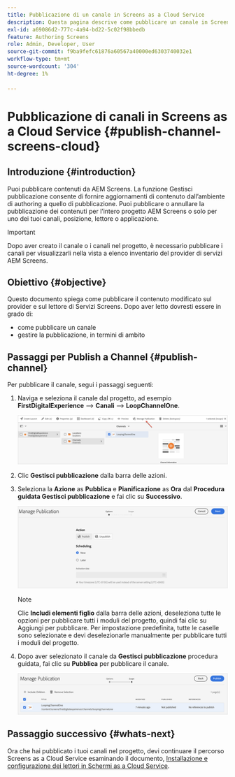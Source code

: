 ```yaml
---
title: Pubblicazione di un canale in Screens as a Cloud Service
description: Questa pagina descrive come pubblicare un canale in Screens as a Cloud Service.
exl-id: a69086d2-777c-4a94-bd22-5c02f98bbedb
feature: Authoring Screens
role: Admin, Developer, User
source-git-commit: f9ba9fefc61876a60567a40000ed6303740032e1
workflow-type: tm+mt
source-wordcount: '304'
ht-degree: 1%

---
```


# Pubblicazione di canali in Screens as a Cloud Service {#publish-channel-screens-cloud}

## Introduzione {#introduction}

Puoi pubblicare contenuti da AEM Screens. La funzione Gestisci pubblicazione consente di fornire aggiornamenti di contenuto dall’ambiente di authoring a quello di pubblicazione. Puoi pubblicare o annullare la pubblicazione dei contenuti per l’intero progetto AEM Screens o solo per uno dei tuoi canali, posizione, lettore o applicazione.

>[!IMPORTANT]
>Dopo aver creato il canale o i canali nel progetto, è necessario pubblicare i canali per visualizzarli nella vista a elenco inventario del provider di servizi AEM Screens.

## Obiettivo {#objective}

Questo documento spiega come pubblicare il contenuto modificato sul provider e sul lettore di Servizi Screens. Dopo aver letto dovresti essere in grado di:

* come pubblicare un canale
* gestire la pubblicazione, in termini di ambito

## Passaggi per Publish a Channel {#publish-channel}

Per pubblicare il canale, segui i passaggi seguenti:

1. Naviga e seleziona il canale dal progetto, ad esempio **FirstDigitalExperience** —> **Canali** —> **LoopChannelOne**.

   ![Seleziona canale](/help/screens-cloud/assets/create-content/managepub-1.png)

1. Clic **Gestisci pubblicazione** dalla barra delle azioni.

1. Seleziona la **Azione** as **Pubblica** e **Pianificazione** as **Ora** dal **Procedura guidata Gestisci pubblicazione** e fai clic su **Successivo**.

   ![Seleziona azione Publish](/help/screens-cloud/assets/create-content/managepub-2.png)

   >[!NOTE]
   >Clic **Includi elementi figlio** dalla barra delle azioni, deseleziona tutte le opzioni per pubblicare tutti i moduli del progetto, quindi fai clic su Aggiungi per pubblicare. Per impostazione predefinita, tutte le caselle sono selezionate e devi deselezionarle manualmente per pubblicare tutti i moduli del progetto.

1. Dopo aver selezionato il canale da **Gestisci pubblicazione** procedura guidata, fai clic su **Pubblica** per pubblicare il canale.

   ![Publish il canale](/help/screens-cloud/assets/create-content/managepub-3.png)


## Passaggio successivo {#whats-next}

Ora che hai pubblicato i tuoi canali nel progetto, devi continuare il percorso Screens as a Cloud Service esaminando il documento, [Installazione e configurazione dei lettori in Schermi as a Cloud Service](/help/screens-cloud/managing-players-registration/installing-screens-cloud-player.md).

